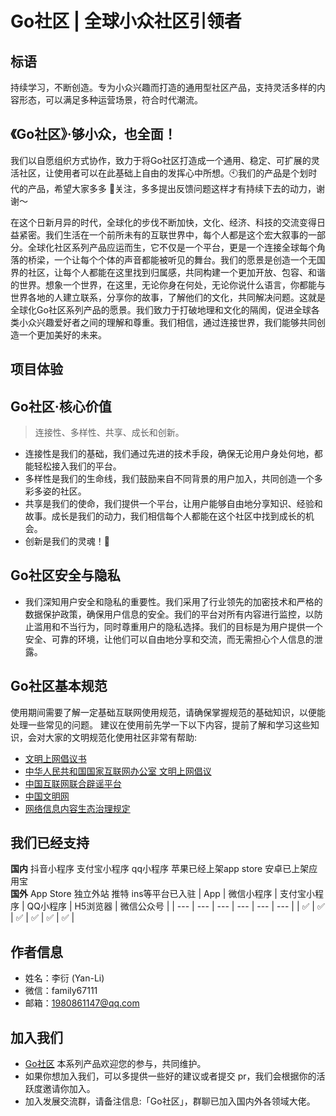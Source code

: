 # Go社区 | 全球小众社区引领者

## 标语
持续学习，不断创造。专为小众兴趣而打造的通用型社区产品，支持灵活多样的内容形态，可以满足多种运营场景，符合时代潮流。

## 《Go社区》·够小众，也全面！
我们以自愿组织方式协作，致力于将Go社区打造成一个通用、稳定、可扩展的灵活社区，让使用者可以在此基础上自由的发挥心中所想。🕙我们的产品是个划时代的产品，希望大家多多 🌟关注，多多提出反馈问题这样才有持续下去的动力，谢谢～

在这个日新月异的时代，全球化的步伐不断加快，文化、经济、科技的交流变得日益紧密。我们生活在一个前所未有的互联世界中，每个人都是这个宏大叙事的一部分。全球化社区系列产品应运而生，它不仅是一个平台，更是一个连接全球每个角落的桥梁，一个让每个个体的声音都能被听见的舞台。我们的愿景是创造一个无国界的社区，让每个人都能在这里找到归属感，共同构建一个更加开放、包容、和谐的世界。想象一个世界，在这里，无论你身在何处，无论你说什么语言，你都能与世界各地的人建立联系，分享你的故事，了解他们的文化，共同解决问题。这就是全球化Go社区系列产品的愿景。我们致力于打破地理和文化的隔阂，促进全球各类小众兴趣爱好者之间的理解和尊重。我们相信，通过连接世界，我们能够共同创造一个更加美好的未来。

## 项目体验

## Go社区·核心价值
> 连接性、多样性、共享、成长和创新。

- 连接性是我们的基础，我们通过先进的技术手段，确保无论用户身处何地，都能轻松接入我们的平台。
- 多样性是我们的生命线，我们鼓励来自不同背景的用户加入，共同创造一个多彩多姿的社区。
- 共享是我们的使命，我们提供一个平台，让用户能够自由地分享知识、经验和故事。成长是我们的动力，我们相信每个人都能在这个社区中找到成长的机会。
- 创新是我们的灵魂！🔔

## Go社区安全与隐私
- 我们深知用户安全和隐私的重要性。我们采用了行业领先的加密技术和严格的数据保护政策，确保用户信息的安全。我们的平台对所有内容进行监控，以防止滥用和不当行为，同时尊重用户的隐私选择。我们的目标是为用户提供一个安全、可靠的环境，让他们可以自由地分享和交流，而无需担心个人信息的泄露。

## Go社区基本规范
使用期间需要了解一定基础互联网使用规范，请确保掌握规范的基础知识，以便能处理一些常见的问题。 建议在使用前先学一下以下内容，提前了解和学习这些知识，会对大家的文明规范化使用社区非常有帮助:

- [文明上网倡议书](https://hunca.miit.gov.cn/xwdt/gzdt/art/2021/art_ef729128a20f4688926781b16b192eaf.html)  
- [中华人民共和国国家互联网办公室 文明上网倡议](https://www.cac.gov.cn/2020-12/07/c_1608908319534206.htm)  
- [中国互联网联合辟谣平台](https://www.piyao.org.cn/jrpy/index.htm)
- [中国文明网](http://www.wenming.cn/)  
- [网络信息内容生态治理规定](https://www.cac.gov.cn/2019-12/20/c_1578375159509309.htm?from=singlemessage)  



## 我们已经支持
**国内** 抖音小程序 支付宝小程序 qq小程序 苹果已经上架app store 安卓已上架应用宝  
**国外** App Store  独立外站   推特 ins等平台已入驻
| App | 微信小程序 | 支付宝小程序 | QQ小程序 | H5浏览器 | 微信公众号 |
| --- | --- | --- | --- | --- | --- |
| ✅  | ✅ | ✅ | ✅ | ✅ | ✅ |

## 作者信息
- 姓名：李衍 (Yan-Li)
- 微信：family67111
- 邮箱：1980861147@qq.com

## 加入我们
- [Go社区](https://) 本系列产品欢迎您的参与，共同维护。
- 如果你想加入我们，可以多提供一些好的建议或者提交 pr，我们会根据你的活跃度邀请你加入。
- 加入发展交流群，请备注信息:「Go社区」，群聊已加入国内外各领域大佬。